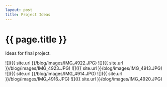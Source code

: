 ```yaml
---
layout: post
title: Project Ideas
---
```


{{ page.title }}
================

<p class="meta">

Ideas for final project. 

![]({{ site.url }}/blog/images/IMG_4922.JPG)
![]({{ site.url }}/blog/images/IMG_4923.JPG)
![]({{ site.url }}/blog/images/IMG_4913.JPG)
![]({{ site.url }}/blog/images/IMG_4914.JPG)
![]({{ site.url }}/blog/images/IMG_4916.JPG)
![]({{ site.url }}/blog/images/IMG_4920.JPG)
